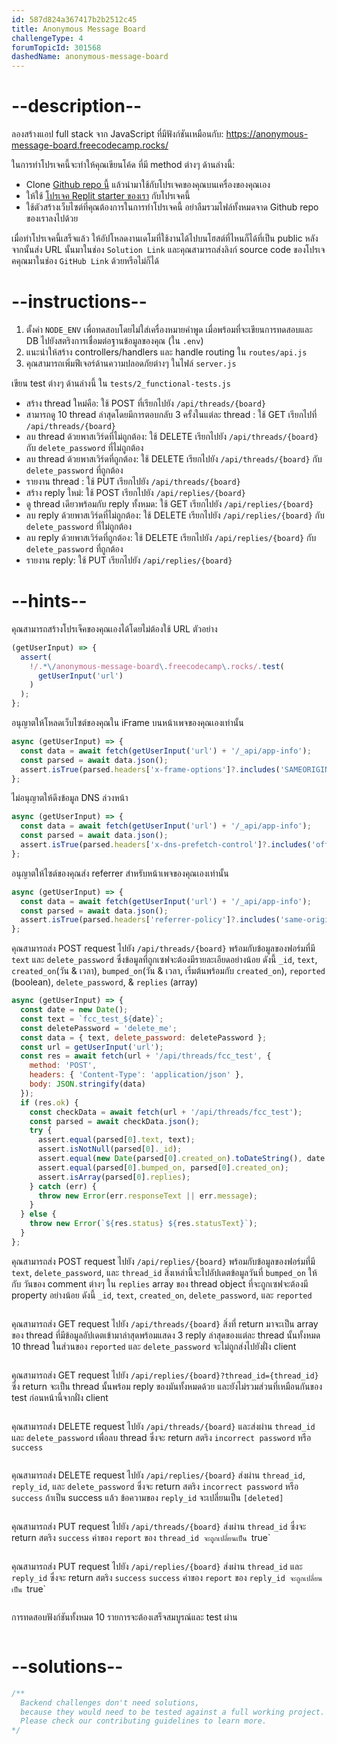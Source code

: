 ```yaml
---
id: 587d824a367417b2b2512c45
title: Anonymous Message Board
challengeType: 4
forumTopicId: 301568
dashedName: anonymous-message-board
---
```


# --description--

ลองสร้างแอป full stack จาก JavaScript ที่มีฟังก์ชันเหมือนกับ: <https://anonymous-message-board.freecodecamp.rocks/>

ในการทำโปรเจคนี้จะทำให้คุณเขียนโค้ด ที่มี method ต่างๆ ด้านล่างนี้: 

- Clone [Github repo นี้](https://github.com/freeCodeCamp/boilerplate-project-messageboard/) แล้วนำมาใช้กับโปรเจคของคุณบนเครื่องของคุณเอง
- ให้ใช้ [โปรเจค  Replit starter ของเรา](https://replit.com/github/freeCodeCamp/boilerplate-project-messageboard)  กับโปรเจคนี้
- ใช้ตัวสร้างเว็บไซต์ที่คุณต้องการในการทำโปรเจคนี้ อย่าลืมรวมไฟล์ทั้งหมดจาด Github repo ของเราลงไปด้วย

เมื่อทำโปรเจคนี้เสร็จแล้ว ให้อัปโหลดงานเดโมที่ใช้งานได้ไปบนโฮสต์ที่ไหนก็ได้ที่เป็น public หลังจากนั้นส่ง URL นั้นมาในช่อง `Solution Link` และคุณสามารถส่งลิงก์ source code ของโปรเจคคุณมาในช่อง `GitHub Link` ด้วยหรือไม่ก็ได้

# --instructions--

1. ตั้งค่า `NODE_ENV` เพื่อทดสอบโดยไม่ใส่เครื่องหมายคำพูด เมื่อพร้อมที่จะเขียนการทดสอบและ DB ไปยังสตริงการเชื่อมต่อฐานข้อมูลของคุณ (ใน `.env`)
2. แนะนำให้สร้าง controllers/handlers และ handle routing ใน `routes/api.js`
3. คุณสามารถเพิ่มฟีเจอร์ด้านความปลอดภัยต่างๆ ในไฟล์ `server.js`

เขียน test ต่างๆ ด้านล่างนี้ ใน `tests/2_functional-tests.js`

- สร้าง thread ใหม่คือ: ใช้ POST ที่เรียกไปยัง `/api/threads/{board}`
- สามารถดู 10  thread ล่าสุดโดยมีการตอบกลับ 3 ครั้งในแต่ละ thread : ใช้ GET เรียกไปที่ `/api/threads/{board}`
- ลบ thread ด้วยพาสเวิร์ดที่ไม่ถูกต้อง: ใช้ DELETE เรียกไปยัง `/api/threads/{board}` กับ `delete_password` ที่ไม่ถูกต้อง
- ลบ thread ด้วยพาสเวิร์ดที่ถูกต้อง: ใช้ DELETE เรียกไปยัง `/api/threads/{board}` กับ `delete_password` ที่ถูกต้อง
- รายงาน thread : ใช้ PUT เรียกไปยัง `/api/threads/{board}`
- สร้าง reply ใหม่: ใช้ POST เรียกไปยัง `/api/replies/{board}`
- ดู thread เดียวพร้อมกับ reply ทั้งหมด: ใช้ GET เรียกไปยัง `/api/replies/{board}`
- ลบ reply ด้วยพาสเวิร์ดที่ไม่ถูกต้อง: ใช้ DELETE เรียกไปยัง `/api/replies/{board}` กับ `delete_password` ที่ไม่ถูกต้อง
- ลบ reply ด้วยพาสเวิร์ดที่ถูกต้อง: ใช้ DELETE เรียกไปยัง `/api/replies/{board}` กับ `delete_password` ที่ถูกต้อง
- รายงาน reply: ใช้ PUT เรียกไปยัง `/api/replies/{board}`

# --hints--

คุณสามารถสร้างโปรเจ็คของคุณเองได้โดยไม่ต้องใช้ URL ตัวอย่าง

```js
(getUserInput) => {
  assert(
    !/.*\/anonymous-message-board\.freecodecamp\.rocks/.test(
      getUserInput('url')
    )
  );
};
```

อนุญาตให้โหลดเว็บไซต์ของคุณใน iFrame บนหน้าเพจของคุณเองเท่านั้น

```js
async (getUserInput) => {
  const data = await fetch(getUserInput('url') + '/_api/app-info');
  const parsed = await data.json();
  assert.isTrue(parsed.headers['x-frame-options']?.includes('SAMEORIGIN'));
};
```

ไม่อนุญาตให้ดึงข้อมูล DNS ล่วงหน้า

```js
async (getUserInput) => {
  const data = await fetch(getUserInput('url') + '/_api/app-info');
  const parsed = await data.json();
  assert.isTrue(parsed.headers['x-dns-prefetch-control']?.includes('off'));
};
```

อนุญาตให้ไซต์ของคุณส่ง referrer สำหรับหน้าเพจของคุณเองเท่านั้น

```js
async (getUserInput) => {
  const data = await fetch(getUserInput('url') + '/_api/app-info');
  const parsed = await data.json();
  assert.isTrue(parsed.headers['referrer-policy']?.includes('same-origin'));
};
```

คุณสามารถส่ง POST request ไปยัง `/api/threads/{board}` พร้อมกับข้อมูลของฟอร์มที่มี `text` และ `delete_password` ซึ่งข้อมูลที่ถูกเซฟจะต้องมีรายละเอียดอย่างน้อย ดังนี้ `_id`, `text`, `created_on`(วัน & เวลา), `bumped_on`(วัน & เวลา, เริ่มต้นพร้อมกับ `created_on`), `reported` (boolean), `delete_password`, & `replies` (array)

```js
async (getUserInput) => {
  const date = new Date();
  const text = `fcc_test_${date}`;
  const deletePassword = 'delete_me';
  const data = { text, delete_password: deletePassword };
  const url = getUserInput('url');
  const res = await fetch(url + '/api/threads/fcc_test', {
    method: 'POST',
    headers: { 'Content-Type': 'application/json' },
    body: JSON.stringify(data)
  });
  if (res.ok) {
    const checkData = await fetch(url + '/api/threads/fcc_test');
    const parsed = await checkData.json();
    try {
      assert.equal(parsed[0].text, text);
      assert.isNotNull(parsed[0]._id);
      assert.equal(new Date(parsed[0].created_on).toDateString(), date.toDateString());
      assert.equal(parsed[0].bumped_on, parsed[0].created_on);
      assert.isArray(parsed[0].replies);
    } catch (err) {
      throw new Error(err.responseText || err.message);
    }
  } else {
    throw new Error(`${res.status} ${res.statusText}`);
  }
};
```

คุณสามารถส่ง POST request ไปยัง `/api/replies/{board}` พร้อมกับข้อมูลของฟอร์มที่มี `text`, `delete_password`, และ `thread_id` สิ่งเหล่านี้จะไปอัปเดตข้อมูลวันที่ `bumped_on` ให้กับ วันของ comment ต่างๆ ใน `replies` array ของ thread  object ที่จะถูกเซฟจะต้องมี property อย่างน้อย ดังนี้ `_id`, `text`, `created_on`, `delete_password`, และ `reported`

```js

```

คุณสามารถส่ง GET request ไปยัง `/api/threads/{board}` สิ่งที่ return มาจะเป็น array ของ thread ที่มีข้อมูลอัปเดตเข้ามาล่าสุดพร้อมแสดง 3 reply ล่าสุดของแต่ละ thread นั้นทั้งหมด 10  thread  ในส่วนของ `reported` และ `delete_password` จะไม่ถูกส่งไปยังฝั่ง client

```js

```

คุณสามารถส่ง GET request ไปยัง `/api/replies/{board}?thread_id={thread_id}` ซึ่ง return จะเป็น thread นั้นพร้อม reply ของมันทั้งหมดด้วย และยังไม่รวมส่วนที่เหมือนกันของ test ก่อนหน้านี้จากฝั่ง client

```js

```

คุณสามารถส่ง DELETE request ไปยัง `/api/threads/{board}` และส่งผ่าน `thread_id` และ `delete_password` เพื่อลบ thread  ซึ่งจะ return สตริง `incorrect password` หรือ `success`

```js

```

คุณสามารถส่ง DELETE request ไปยัง `/api/replies/{board}` ส่งผ่าน `thread_id`, `reply_id`, และ `delete_password` ซึ่งจะ return สตริง `incorrect password` หรือ `success` ถ้าเป็น success แล้ว ข้อความของ `reply_id` จะเปลี่ยนเป็น `[deleted]`

```js

```

คุณสามารถส่ง PUT request ไปยัง `/api/threads/{board}` ส่งผ่าน `thread_id` ซึ่งจะ return สตริง `success` ค่าของ `report` ของ `thread_id จะถูกเปลี่ยนเป็น `true`

```js

```

คุณสามารถส่ง PUT request ไปยัง `/api/replies/{board}` ส่งผ่าน `thread_id` และ `reply_id` ซึ่งจะ return สตริง `success` `success` ค่าของ `report` ของ `reply_id จะถูกเปลี่ยนเป็น `true`

```js

```

การทดสอบฟังก์ชันทั้งหมด 10 รายการจะต้องเสร็จสมบูรณ์และ test ผ่าน

```js

```

# --solutions--

```js
/**
  Backend challenges don't need solutions, 
  because they would need to be tested against a full working project. 
  Please check our contributing guidelines to learn more.
*/
```
